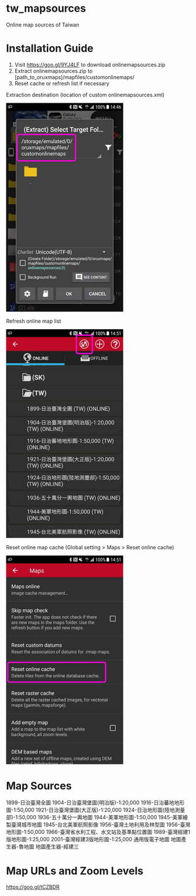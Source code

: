 # tw_mapsources
Online map sources of Taiwan

# Installation Guide
1. Visit https://goo.gl/9YJ4LF to download onlinemapsources.zip
2. Extract onlinemapsources.zip to [path_to_oruxmaps]/mapfiles/customonlinemaps/
3. Reset cache or refresh list if necessary

Extraction destination (location of custom onlinemapsources.xml)
<div><img src="extract_dest.jpg" width="320"/></div>

Refresh online map list
<div><img src="refresh_list.jpg" width="320"/></div>

Reset online map cache (Global setting > Maps > Reset online cache)
<div><img src="reset_cache.jpg" width="320"/></div>

# Map Sources
1899-日治臺灣全圖
1904-日治臺灣堡圖(明治版)-1:20,000
1916-日治蕃地地形圖-1:50,000
1921-日治臺灣堡圖(大正版)-1:20,000
1924-日治地形圖(陸地測量部)-1:50,000
1936-五十萬分一輿地圖
1944-美軍地形圖-1:50,000
1945-美軍繪製臺灣城市地圖
1945-台北美軍航照影像
1956-臺灣土地利用及林型圖
1956-臺灣地形圖-1:50,000
1966-臺灣省水利工程、水文站及基準點位置圖
1989-臺灣經建1版地形圖-1:25,000
2001-臺灣經建3版地形圖-1:25,000
通用版電子地圖
地圖產生器-魯地圖
地圖產生器-經建三

# Map URLs and Zoom Levels
https://goo.gl/tCZBDR